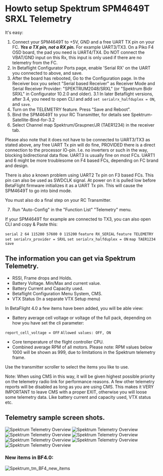 # Howto setup Spektrum SPM4649T SRXL Telemetry

It's easy:

1. Connect your SPM4649T to +5V, GND and a free UART TX pin on your FC. _**Yes a TX pin, not a RX pin.**_ For example UART3/TX3. On a Piko F4 OSD board, the pad you need is UART4/TX4. Do NOT connect the VBAT/GND input on this Rx, this input is only used if there are no telemetry from the FC.
2. In Betaflight Configurator Ports page, enable 'Serial RX' on the UART you connected to above, and save.
3. After the board has rebooted, Go to the Configuration page. In the Receiver box you select "Serial based Receiver" as Receiver Mode and Serial Receiver Provider: "SPEKTRUM2048/SRXL" (or "Spektrum Bidir SRXL" in Configurator 10.2.0 and older).
   3.1 In later Betaflight versions, after 3.4, you need to open CLI and add `set serialrx_halfduplex = ON`, and `save`.
4. Turn on the TELEMETRY feature. Press "Save and Reboot".
5. Bind the SPM4649T to your RC Transmitter, for details see Spektrum-Satellite-Bind-for-3.2
6. Select Channel map Spektrum/Graupner/JR (TAER1234) in the receiver tab.

Please also note that it does not have to be connected to UART3/TX3 as stated above, any free UART Tx pin will do fine, PROVIDED there is a direct connection to the processor IO-pin. I.e. no inverters or such in the way, blocking bidirectional data flow. UART3 is usually fine on most FCs. UART1 and 6 might be more troublesome on F4 based FCs, depending on FC brand and design.

There is also a known problem using UART2 Tx pin on F3 based FCs. This pin can also be used as SWDCLK signal. At power on it is pulled low before BetaFlight firmware initializes it as a UART Tx pin. This will cause the SPM4649T to go into bind mode.

You must also do a final step on your RC Transmitter.

7. Run "Auto-Config" in the "Function List" "Telemetry" menu.

If your SPM4649T for example are connected to TX3, you can also open CLI and copy & Paste this:

`serial 2 64 115200 57600 0 115200`
`feature RX_SERIAL`
`feature TELEMETRY`
`set serialrx_provider = SRXL`
`set serialrx_halfduplex = ON`
`map TAER1234`
`save`

## The information you can get via Spektrum Telemetry.

- RSSI, Frame drops and Holds.
- Battery Voltage. Min/Max and current value.
- Battery Current and Capacity used.
- Betaflight Configuration Menu System, CMS.
- VTX Status (In a separate VTX Setup menu)

In BetaFlight 4.0 a few items have been added, you will be able view:

- Battery average cell voltage or voltage of the full pack, depending on how you have set the cli parameter:

`report_cell_voltage = OFF`
`Allowed values: OFF, ON`

- Core temperature of the flight controller CPU.
- Combined average RPM of all motors. Please note: RPM values below 1000 will be shown as 999, due to limitations in the Spektrum telemetry frame.

Use the transmitter scroller to select the items you like to use.

Note: When using CMS in this way, it will be given highest possible priority on the telemetry radio link for performance reasons. A few other telemetry reports will be disabled as long as you are using CMS. This makes it VERY IMPORTANT to leave CMS with a proper EXIT, otherwise you will loose some telemetry data. Like battery current and capacity used, VTX status etc.

## Telemetry sample screen shots.

![Spektrum Telemetry Overview](/img/Spektrum_TM_Overview.jpg)
![Spektrum Telemetry Overview](/img/Spektrum_TM_Flightlog.jpg)
![Spektrum Telemetry Overview](/img/Spektrum_TM_Voltage_MinMax.jpg)
![Spektrum Telemetry Overview](/img/Spektrum_TM_Voltage.jpg)
![Spektrum Telemetry Overview](/img/Spektrum_TM_FlightPackCapacity.jpg)
![Spektrum Telemetry Overview](/img/Spektrum_TM_Text_CMS.jpg)
![Spektrum Telemetry Overview](/img/Spektrum_VTX_Status.jpg)

### New items in BF4.0:

![Spektrum_tm_BF4_new_items](https://user-images.githubusercontent.com/15121917/54093433-18b33b00-4398-11e9-949c-007c84b51298.jpg)
